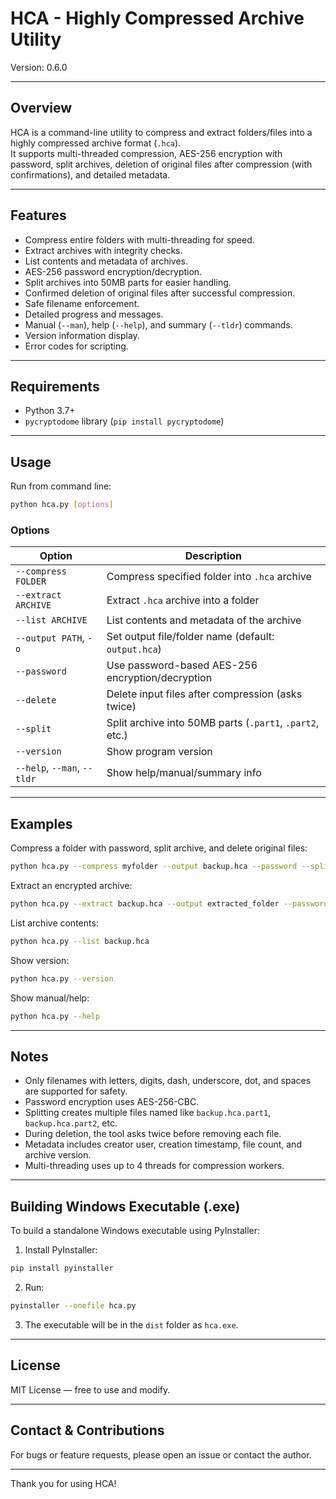 # HCA - Highly Compressed Archive Utility  
  
Version: 0.6.0  
  
---  
  
## Overview  
  
HCA is a command-line utility to compress and extract folders/files into a highly compressed archive format (`.hca`).    
It supports multi-threaded compression, AES-256 encryption with password, split archives, deletion of original files after compression (with confirmations), and detailed metadata.  
  
---  
  
## Features  
  
- Compress entire folders with multi-threading for speed.  
- Extract archives with integrity checks.  
- List contents and metadata of archives.  
- AES-256 password encryption/decryption.  
- Split archives into 50MB parts for easier handling.  
- Confirmed deletion of original files after successful compression.  
- Safe filename enforcement.  
- Detailed progress and messages.  
- Manual (`--man`), help (`--help`), and summary (`--tldr`) commands.  
- Version information display.  
- Error codes for scripting.  
  
---  
  
## Requirements  
  
- Python 3.7+  
- `pycryptodome` library (`pip install pycryptodome`)  
  
---  
  
## Usage  
  
Run from command line:  
  
```bash   
python hca.py [options]  
````  
  
### Options  
  
| Option                      | Description                                              |  
| --------------------------- | -------------------------------------------------------- |  
| `--compress FOLDER`         | Compress specified folder into `.hca` archive            |  
| `--extract ARCHIVE`         | Extract `.hca` archive into a folder                     |  
| `--list ARCHIVE`            | List contents and metadata of the archive                |  
| `--output PATH`, `-o`       | Set output file/folder name (default: `output.hca`)      |  
| `--password`                | Use password-based AES-256 encryption/decryption         |  
| `--delete`                  | Delete input files after compression (asks twice)        |  
| `--split`                   | Split archive into 50MB parts (`.part1`, `.part2`, etc.) |  
| `--version`                 | Show program version                                     |  
| `--help`, `--man`, `--tldr` | Show help/manual/summary info                            |  
  
---    
  
## Examples  
  
Compress a folder with password, split archive, and delete original files:  

```bash  
python hca.py --compress myfolder --output backup.hca --password --split --delete  
```  
  
Extract an encrypted archive:  
  
```bash  
python hca.py --extract backup.hca --output extracted_folder --password  
```  
  
List archive contents:  
    
```bash  
python hca.py --list backup.hca  
```  

Show version:  
  
```bash  
python hca.py --version  
```  
  
Show manual/help:  
  
```bash  
python hca.py --help  
```  
  
---  
  
## Notes  
  
* Only filenames with letters, digits, dash, underscore, dot, and spaces are supported for safety.  
* Password encryption uses AES-256-CBC.  
* Splitting creates multiple files named like `backup.hca.part1`, `backup.hca.part2`, etc.  
* During deletion, the tool asks twice before removing each file.  
* Metadata includes creator user, creation timestamp, file count, and archive version.  
* Multi-threading uses up to 4 threads for compression workers.  
  
---  
  
## Building Windows Executable (.exe)  
  
To build a standalone Windows executable using PyInstaller:  
  
1. Install PyInstaller:  
  
```bash  
pip install pyinstaller  
```  
  
2. Run:  
  
```bash  
pyinstaller --onefile hca.py  
```  
  
3. The executable will be in the `dist` folder as `hca.exe`.  
  
---  
  
## License  
  
MIT License — free to use and modify.  
  
---  
  
## Contact & Contributions  
  
For bugs or feature requests, please open an issue or contact the author.  
  
---  
  
Thank you for using HCA!  
  

